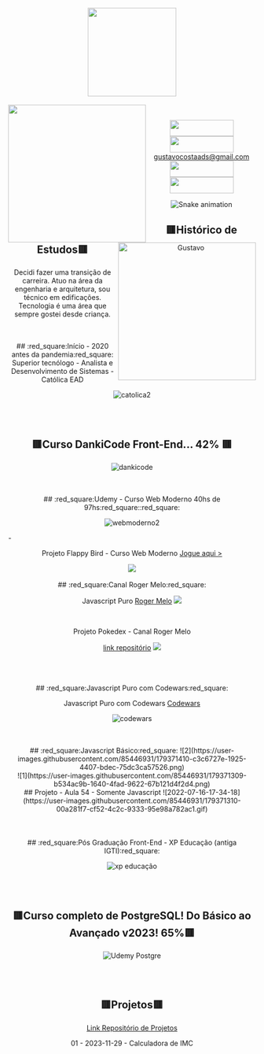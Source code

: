 <div align="center"style="display: block">



<br>

<div align="center" style="display: inline_block">
<a href="https://github.com/gustavocostaads">

<img height="180em" src="https://github-readme-stats.vercel.app/api/top-langs/?username=gustavocostaads&layout=compact&langs_count=7&theme=tokyonight" align="center"/>
<br> 
<br>
  
<div>
<img  align="left"  height="280" width="280" src="https://user-images.githubusercontent.com/85446931/134086685-7b629b76-9f9c-4f3e-ba3a-27162e81db55.gif">
<a href="https://preview.duolingo.com/profile/Cratos_" target="_blank"><img src="https://github.com/gustavocostaads/gustavocostaads/assets/85446931/65c4e58d-74d1-4e34-adde-acd28bcb1133" img alt="Gustavo" height="280" width="280" align="right"></a>  
</div>
  
<div align="center">

<br>



<a href = "https://www.instagram.com/gustavocostaads"><img src="https://github.com/gustavocostaads/gustavocostaads/assets/85446931/a882eb1e-d204-4e4b-bfb5-62a9138a77da" target="_blank" img align="center" width="130px" height="33px"></a>
<br>
<a href = "mailto:gustavocostaads@gmail.com"><img src="https://img.shields.io/badge/-Gmail-%23333?style=for-the-badge&logo=gmail&logoColor=white" target="_blank" img align="center" width="130px" height="33px"></a> <br>gustavocostaads@gmail.com
<br>
<a href="https://www.linkedin.com/in/gustavo-costa-0554501b9/" target="_blank"><img src="https://img.shields.io/badge/-LinkedIn-%230077B5?style=for-the-badge&logo=linkedin&logoColor=white" target="_blank" img align="center" width="130px" height="33px"></a>
<br>
<a href="https://www.codewars.com/users/CratosSakamoto" ><img src="https://user-images.githubusercontent.com/85446931/179327878-398a19cd-eb21-49c7-8cc2-fd95ee78caa1.jpg" img align="center" width="130" height="33px"></a>
<br>
    
![Snake animation](https://github.com/gustavocostaads/gustavocostaads/blob/output/github-contribution-grid-snake.svg)
       
## :red_square:Histórico de Estudos:red_square:
Decidi fazer uma transição de carreira. Atuo na área da engenharia e arquitetura, sou técnico em edificações. Tecnologia é uma área que sempre gostei desde criança.
  
<br>   
<br>    
## :red_square:Início - 2020 antes da pandemia:red_square:
Superior tecnólogo - Analista e Desenvolvimento de Sistemas - Católica EAD <br>
  
![catolica2](https://user-images.githubusercontent.com/85446931/158929062-8d985725-1935-4fdc-9c54-7183a7a1496a.png)

  

<br>
<br>
  
## :red_square:Curso DankiCode Front-End... 42% :red_square:

![dankicode](https://user-images.githubusercontent.com/85446931/159808785-836fc97f-3874-40bd-8862-3f873f0fc999.png) <br>
  


</div>
<br>
<br>
## :red_square:Udemy - Curso Web Moderno 40hs de 97hs:red_square::red_square:
      
![webmoderno2](https://user-images.githubusercontent.com/85446931/159819409-45947f86-2415-4e64-a85c-705ea769b913.png)

<div align="left">
-  <br>
</div>
  
Projeto Flappy Bird - Curso Web Moderno
[Jogue aqui >](https://gustavocostaads.github.io/flappybird)

  
<img src="https://github.com/gustavocostaads/flappybird/blob/main/2022-03-23-22-45-55.gif"> 

  
<br>
<br>  
## :red_square:Canal Roger Melo:red_square:
      
Javascript Puro [Roger Melo](https://www.youtube.com/c/RogerMelo/videos)
<img src=https://user-images.githubusercontent.com/85446931/164982023-4c025e6f-f888-42f9-ad87-18980a20de0f.png>
  
<br>
  
Projeto Pokedex - Canal Roger Melo
           
[link repositório](https://github.com/gustavocostaads/pokedexKintaro) <img src="https://user-images.githubusercontent.com/85446931/164983739-e3bfcaa6-b7dd-45b5-9a2f-7f4661466897.gif"><br>  <br>

<div align="left">

</div>

  
<br>
<br> 
## :red_square:Javascript Puro com Codewars:red_square:
      
Javascript Puro com Codewars [Codewars](https://www.codewars.com/) <br>
  
![codewars](https://user-images.githubusercontent.com/85446931/179319240-8ba0d233-d917-410f-a4e4-9d4027ec67a1.png) <br>


 
<br>
<br>  
## :red_square:Javascript Básico:red_square:
![2](https://user-images.githubusercontent.com/85446931/179371410-c3c6727e-1925-4407-bdec-75dc3ca57526.png) <br>
![1](https://user-images.githubusercontent.com/85446931/179371309-b534ac9b-1640-4fad-9622-67b121d4f2d4.png) <br>
## Projeto - Aula 54 - Somente Javascript
![2022-07-16-17-34-18](https://user-images.githubusercontent.com/85446931/179371310-00a281f7-cf52-4c2c-9333-95e98a782ac1.gif) <br> <br>
  
  
<br>
<br>
## :red_square:Pós Graduação Front-End - XP Educação (antiga IGTI):red_square:
      
![xp educação](https://user-images.githubusercontent.com/85446931/179326511-50607a6d-6f3a-4599-936e-8f86f439bed8.png) <br>

<br>
<br>

## :red_square:Curso completo de PostgreSQL! Do Básico ao Avançado v2023! 65%:red_square:
  
![Udemy Postgre](https://github.com/gustavocostaads/gustavocostaads/assets/85446931/5b5effeb-df5a-43a2-89b4-73fbb554db4e)


<br>
<br>

## :red_square:Projetos:red_square:

[Link Repositório de Projetos](https://github.com/gustavocostaads/projetos_frontend/tree/main)

01 - 2023-11-29 - Calculadora de IMC

  
</div>
          


